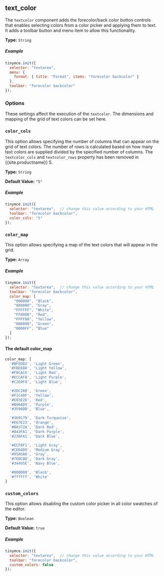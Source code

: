 ## text_color

The `textcolor` component adds the forecolor/back color button controls that enables selecting colors from a color picker and applying them to text. It adds a toolbar button and menu item to allow this functionality.

**Type:** `String`

##### Example

```js
tinymce.init({
  selector: "textarea",
  menu: {
    format: { title: "Format", items: "forecolor backcolor" }
  },
  toolbar: "forecolor backcolor"
});
```

### Options

These settings affect the execution of the `textcolor`. The dimensions and mapping of the grid of text colors can be set here.

### `color_cols`

This option allows specifying the number of columns that can appear on the grid of text colors. The number of rows is calculated based on how many text colors are supplied divided by the specified number of columns.  The `textcolor_cols` and `textcolor_rows` property has been removed in {{site.productname}} 5.

**Type:** `String`

**Default Value:** `"5"`

##### Example

```js
tinymce.init({
  selector: "textarea",  // change this value according to your HTML
  toolbar: "forecolor backcolor",
  color_cols: "5"
});
```
### `color_map`

This option allows specifying a map of the text colors that will appear in the grid.

**Type:** `Array`

##### Example

```js
tinymce.init({
  selector: "textarea",  // change this value according to your HTML
  toolbar: "forecolor backcolor",
  color_map: [
    "000000", "Black",
    "808080", "Gray",
    "FFFFFF", "White",
    "FF0000", "Red",
    "FFFF00", "Yellow",
    "008000", "Green",
    "0000FF", "Blue"
  ]
});
```

#### The default color_map

```js
color_map: [
  '#BFEDD2', 'Light Green',
  '#FBEEB8', 'Light Yellow',
  '#F8CAC6', 'Light Red',
  '#ECCAFA', 'Light Purple',
  '#C2E0F4', 'Light Blue',

  '#2DC26B', 'Green',
  '#F1C40F', 'Yellow',
  '#E03E2D', 'Red',
  '#B96AD9', 'Purple',
  '#3598DB', 'Blue',

  '#169179', 'Dark Turquoise',
  '#E67E23', 'Orange',
  '#BA372A', 'Dark Red',
  '#843FA1', 'Dark Purple',
  '#236FA1', 'Dark Blue',

  '#ECF0F1', 'Light Gray',
  '#CED4D9', 'Medium Gray',
  '#95A5A6', 'Gray',
  '#7E8C8D', 'Dark Gray',
  '#34495E', 'Navy Blue',

  '#000000', 'Black',
  '#ffffff', 'White'
]
```

### `custom_colors`

This option allows disabling the custom color picker in all color swatches of the editor.

**Type:** `Boolean`

**Default Value:** `true`

##### Example

```js
tinymce.init({
  selector: "textarea",  // change this value according to your HTML
  toolbar: "forecolor backcolor",
  custom_colors: false
});
```
